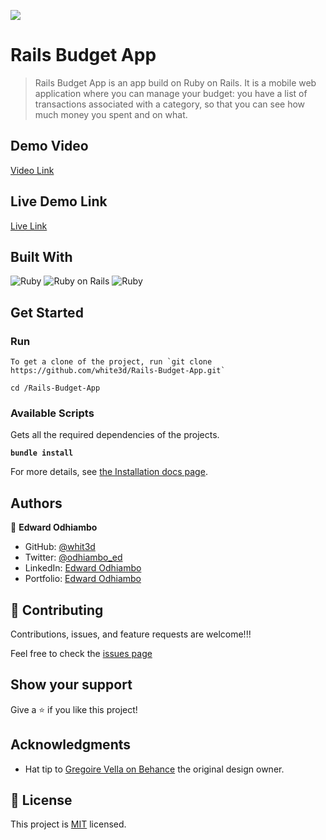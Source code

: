 ![](https://img.shields.io/badge/Microverse-blueviolet)

# Rails Budget App

> Rails Budget App is an app build on Ruby on Rails. It is a mobile web application where you can manage your budget: you have a list of transactions associated with a category, so that you can see how much money you spent and on what.

## Demo Video

[Video Link](https://loom.com/share/96758514a8f94be9b52ebe052f671c7c)

## Live Demo Link

[Live Link](https://rails-budget-app-white3d.herokuapp.com/)

## Built With

![Ruby](https://icongr.am/devicon/ruby-original.svg?size=50&color=currentColor)
![Ruby on Rails](https://icongr.am/devicon/rails-original-wordmark.svg?size=50&color=currentColor)
![Ruby](https://icongr.am/devicon/postgresql-original.svg?size=50&color=currentColor)

## Get Started

### Run

```
To get a clone of the project, run `git clone https://github.com/white3d/Rails-Budget-App.git`
```

```
cd /Rails-Budget-App
```


### Available Scripts

Gets all the required dependencies of the projects.

**`bundle install`**

For more details, see [the Installation docs page](https://www.ruby-lang.org/en/).

## Authors

👤 **Edward Odhiambo**

- GitHub: [@whit3d](https://github.com/white3d)
- Twitter: [@odhiambo_ed](https://twitter.com/odhiambo_ed)
- LinkedIn: [Edward Odhiambo](https://www.linkedin.com/in/edward-odhiambo-6a462a21b/)
- Portfolio: [Edward Odhiambo](https://edwardodhiambo.com/)

## 🤝 Contributing

Contributions, issues, and feature requests are welcome!!!

Feel free to check the [issues page](https://github.com/white3d/Rails-Budget-App/issues)

## Show your support

Give a ⭐️ if you like this project!

## Acknowledgments

- Hat tip to [Gregoire Vella on Behance](https://www.behance.net/gregoirevella) the original design owner.

## 📝 License

This project is [MIT](./LICENSE) licensed.
